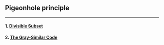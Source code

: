 ## Pigeonhole principle

---

#### 1. [ Divisible Subset ](https://www.codechef.com/problems/DIVSUBS)

#### 2. [ The Gray-Similar Code ](https://www.codechef.com/problems/GRAYSC)
